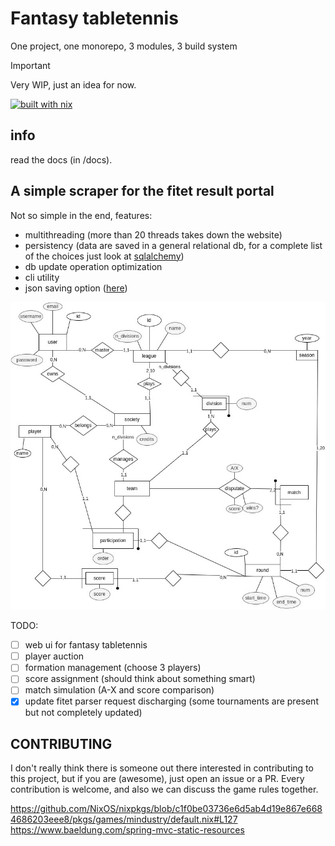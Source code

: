 # Fantasy tabletennis
One project, one monorepo, 3 modules, 3 build system

> [!IMPORTANT]  
> Very WIP, just an idea for now.

[![built with nix](https://builtwithnix.org/badge.svg)](https://builtwithnix.org)

## info

read the docs (in /docs).

## A simple scraper for the fitet result portal
Not so simple in the end, features:
- multithreading (more than 20 threads takes down the website)
- persistency (data are saved in a general 
relational db, for a complete list of the choices just look 
at [sqlalchemy](https://sqlalchemy.org))
- db update operation optimization
- cli utility
- json saving option ([here](https://github.com/SamueleFacenda/Python-scripts/commits/13be8f5def93a9322ecd51e21679c25aa3a48a82))

![db scheme](assets/db_scheme.jpg)

TODO:
- [ ] web ui for fantasy tabletennis
- [ ] player auction
- [ ] formation management (choose 3 players) 
- [ ] score assignment (should think about something smart)
- [ ] match simulation (A-X and score comparison)
- [x] update fitet parser request discharging (some tournaments are present 
but not completely updated)

## CONTRIBUTING
I don't really think there is someone out there
interested in contributing to this project,
but if you are (awesome), just open an issue or a PR.
Every contribution is welcome, and also 
we can discuss the game rules together.

 
https://github.com/NixOS/nixpkgs/blob/c1f0be03736e6d5ab4d19e867e6684686203eee8/pkgs/games/mindustry/default.nix#L127
https://www.baeldung.com/spring-mvc-static-resources
